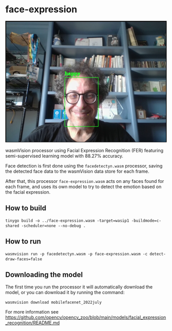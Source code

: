 # face-expression

![face-expression](../../images/face-expression-processor.png)

wasmVision processor using Facial Expression Recognition (FER) featuring semi-supervised learning model with 88.27% accuracy.

Face detection is first done using the `facedetectyn.wasm` processor, saving the detected face data to the wasmVision data store for each frame.

After that, this processor `face-expression.wasm` acts on any faces found for each frame, and uses its own model to try to detect the emotion based on the facial expression.

## How to build

```shell
tinygo build -o ../face-expression.wasm -target=wasip1 -buildmode=c-shared -scheduler=none --no-debug .
```

## How to run

```shell
wasmvision run -p facedetectyn.wasm -p face-expression.wasm -c detect-draw-faces=false
```

## Downloading the model

The first time you run the processor it will automatically download the model, or you can download it by running the command:

```shell
wasmvision download mobilefacenet_2022july
```

For more information see https://github.com/opencv/opencv_zoo/blob/main/models/facial_expression_recognition/README.md
